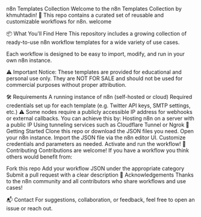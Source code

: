 n8n Templates Collection
Welcome to the n8n Templates Collection by khmuhtadin! 🚀
This repo contains a curated set of reusable and customizable workflows for n8n. welcome

📦 What You'll Find Here
This repository includes a growing collection of ready-to-use n8n workflow templates for a wide variety of use cases.

Each workflow is designed to be easy to import, modify, and run in your own n8n instance.

⚠️ Important Notice:
These templates are provided for educational and personal use only. They are NOT FOR SALE and should not be used for commercial purposes without proper attribution.

🛠 Requirements
A running instance of n8n (self-hosted or cloud)
Required credentials set up for each template (e.g. Twitter API keys, SMTP settings, etc.)
⚠️ Some nodes require a publicly accessible IP address for webhooks or external callbacks.
You can achieve this by:
Hosting n8n on a server with a public IP
Using tunneling services such as Cloudflare Tunnel or Ngrok
🚀 Getting Started
Clone this repo or download the JSON files you need.
Open your n8n instance.
Import the JSON file via the n8n editor UI.
Customize credentials and parameters as needed.
Activate and run the workflow!
🤝 Contributing
Contributions are welcome! If you have a workflow you think others would benefit from:

Fork this repo
Add your workflow JSON under the appropriate category
Submit a pull request with a clear description
🙌 Acknowledgements
Thanks to the n8n community and all contributors who share workflows and use cases!

📬 Contact
For suggestions, collaboration, or feedback, feel free to open an issue or reach out.

